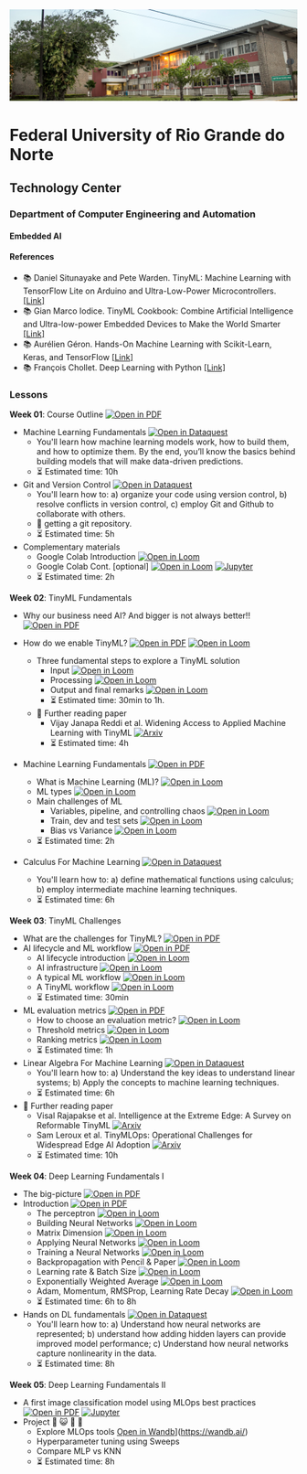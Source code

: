 
<center><img width="800" src="images/ct.jpeg"></center>

# Federal University of Rio Grande do Norte
## Technology Center
### Department of Computer Engineering and Automation 
#### Embedded AI

#### References

- :books: Daniel Situnayake and Pete Warden. TinyML: Machine Learning with TensorFlow Lite on Arduino and Ultra-Low-Power Microcontrollers. [[Link]](https://www.oreilly.com/library/view/tinyml/9781492052036/)
- :books: Gian Marco Iodice. TinyML Cookbook: Combine Artificial Intelligence and Ultra-low-power Embedded Devices to Make the World Smarter [[Link]](https://github.com/PacktPublishing/TinyML-Cookbook)
- :books: Aurélien Géron. Hands-On Machine Learning with Scikit-Learn, Keras, and TensorFlow [[Link]](https://www.oreilly.com/library/view/hands-on-machine-learning/9781492032632/)
- :books: François Chollet. Deep Learning with Python [[Link]](https://www.manning.com/books/deep-learning-with-python)


### Lessons

**Week 01**: Course Outline [![Open in PDF](https://img.shields.io/badge/-PDF-EC1C24?style=flat-square&logo=adobeacrobatreader)](https://github.com/ivanovitchm/embedded.ai/tree/main/lessons/week_01/course_outline.pdf)
- Machine Learning Fundamentals [![Open in Dataquest](https://img.shields.io/badge/link-dataquest-green)](https://www.dataquest.io/course/machine-learning-fundamentals/)
    - You'll learn how machine learning models work, how to build them, and how to optimize them. By the end, you’ll know the basics behind building models that will make data-driven predictions.
    - :hourglass_flowing_sand: Estimated time: 10h
- Git and Version Control [![Open in Dataquest](https://img.shields.io/badge/link-dataquest-green)](https://www.dataquest.io/course/git-and-vcs/)
    - You'll learn how to: a) organize your code using version control, b) resolve conflicts in version control, c) employ Git and Github to collaborate with others.
    - :facepunch: getting a git repository.
    - :hourglass_flowing_sand: Estimated time: 5h
- Complementary materials
    - Google Colab Introduction [![Open in Loom](https://img.shields.io/badge/-Video-83DA77?style=flat-square&logo=loom)](https://www.loom.com/share/8a4f0d34b3cb4d9ea04b6dcf0b3d1aca)
    - Google Colab Cont. [optional] [![Open in Loom](https://img.shields.io/badge/-Video-83DA77?style=flat-square&logo=loom)](https://www.loom.com/share/d96cb0af7d9c4416bfe8145c93248a11) [![Jupyter](https://img.shields.io/badge/-Notebook-191A1B?style=flat-square&logo=jupyter)](https://github.com/ivanovitchm/embedded.ai/blob/main/lessons/week_01/Python_Tutorial.ipynb)
    - :hourglass_flowing_sand: Estimated time: 2h

**Week 02**: TinyML Fundamentals
- Why our business need AI? And bigger is not always better!! [![Open in PDF](https://img.shields.io/badge/-PDF-EC1C24?style=flat-square&logo=adobeacrobatreader)](https://github.com/ivanovitchm/embedded.ai/blob/main/lessons/week_02/tinyml_fundamentals_part1.pdf)
- How do we enable TinyML? [![Open in PDF](https://img.shields.io/badge/-PDF-EC1C24?style=flat-square&logo=adobeacrobatreader)](https://github.com/ivanovitchm/embedded.ai/blob/main/lessons/week_02/tinyml_fundamentals_part2.pdf) [![Open in Loom](https://img.shields.io/badge/-Video-83DA77?style=flat-square&logo=loom)](https://www.loom.com/share/bcb21b8a709f442aa6069b39a2cd339a)
    - Three fundamental steps to explore a TinyML solution
        - Input [![Open in Loom](https://img.shields.io/badge/-Video-83DA77?style=flat-square&logo=loom)](https://www.loom.com/share/848bd54345ce4dc7bf7e4bc0ef8bddc5)
        - Processing [![Open in Loom](https://img.shields.io/badge/-Video-83DA77?style=flat-square&logo=loom)](https://www.loom.com/share/b7f0325996f4497ab66af34dfb01d61b)
        - Output and final remarks [![Open in Loom](https://img.shields.io/badge/-Video-83DA77?style=flat-square&logo=loom)](https://www.loom.com/share/9af1e841bdc6481fbbcbe06b26f27d68)
        - :hourglass_flowing_sand: Estimated time: 30min to 1h.
    - :page_facing_up: Further reading paper
        - Vijay Janapa Reddi et al. Widening Access to Applied Machine Learning with TinyML [![Arxiv](https://img.shields.io/badge/paper-arxiv-red)](https://arxiv.org/pdf/2106.04008.pdf)
        - :hourglass_flowing_sand: Estimated time: 4h


- Machine Learning Fundamentals  [![Open in PDF](https://img.shields.io/badge/-PDF-EC1C24?style=flat-square&logo=adobeacrobatreader)](https://github.com/ivanovitchm/embedded.ai/blob/main/lessons/week_02/ml_fundamentals.pdf)
    - What is Machine Learning (ML)? [![Open in Loom](https://img.shields.io/badge/-Video-83DA77?style=flat-square&logo=loom)](https://www.loom.com/share/098676fae4c2464788dd67ac1b419340)
    - ML types [![Open in Loom](https://img.shields.io/badge/-Video-83DA77?style=flat-square&logo=loom)](https://www.loom.com/share/4005e7ef95d4431db1bd266979a6789c)
    - Main challenges of ML
        - Variables, pipeline, and controlling chaos [![Open in Loom](https://img.shields.io/badge/-Video-83DA77?style=flat-square&logo=loom)](https://www.loom.com/share/f5456342c6b643799c1824362020fc5e)
        - Train, dev and test sets [![Open in Loom](https://img.shields.io/badge/-Video-83DA77?style=flat-square&logo=loom)](https://www.loom.com/share/954298d6f4c1433488239956b5d7007e)
        - Bias vs Variance [![Open in Loom](https://img.shields.io/badge/-Video-83DA77?style=flat-square&logo=loom)](https://www.loom.com/share/c496098013c84911a9ac353fec7e3131)
    - :hourglass_flowing_sand: Estimated time: 2h
- Calculus For Machine Learning [![Open in Dataquest](https://img.shields.io/badge/link-dataquest-green)](https://www.dataquest.io/course/calculus-for-machine-learning/)
    - You'll learn how to: a) define mathematical functions using calculus; b) employ intermediate machine learning techniques.
    - :hourglass_flowing_sand: Estimated time: 6h

**Week 03**: TinyML Challenges
- What are the challenges for TinyML? [![Open in PDF](https://img.shields.io/badge/-PDF-EC1C24?style=flat-square&logo=adobeacrobatreader)](https://github.com/ivanovitchm/embedded.ai/blob/main/lessons/week_03/TinyML%20Challenges.pdf)
- AI lifecycle and ML workflow [![Open in PDF](https://img.shields.io/badge/-PDF-EC1C24?style=flat-square&logo=adobeacrobatreader)](https://github.com/ivanovitchm/embedded.ai/blob/main/lessons/week_03/AI%20Lifecycle%20and%20ML%20Workflow.pdf)
    - AI lifecycle introduction [![Open in Loom](https://img.shields.io/badge/-Video-83DA77?style=flat-square&logo=loom)](https://www.loom.com/share/a07891c7734745c6bde4bce56986fbf5)
    - AI infrastructure [![Open in Loom](https://img.shields.io/badge/-Video-83DA77?style=flat-square&logo=loom)](https://www.loom.com/share/9119e306aa5f49dfab0414c0c673be27)
    - A typical ML workflow [![Open in Loom](https://img.shields.io/badge/-Video-83DA77?style=flat-square&logo=loom)](https://www.loom.com/share/f53740fb59ce4a029eac1e906f73d52d)
    - A TinyML workflow [![Open in Loom](https://img.shields.io/badge/-Video-83DA77?style=flat-square&logo=loom)](https://www.loom.com/share/2126d309b0554825b06488db997b16a1)
    - :hourglass_flowing_sand: Estimated time: 30min
- ML evaluation metrics [![Open in PDF](https://img.shields.io/badge/-PDF-EC1C24?style=flat-square&logo=adobeacrobatreader)](https://github.com/ivanovitchm/embedded.ai/blob/main/lessons/week_03/ML%20-%20Evaluation%20Metrics.pdf)
    - How to choose an evaluation metric? [![Open in Loom](https://img.shields.io/badge/-Video-83DA77?style=flat-square&logo=loom)](https://www.loom.com/share/3dd9bd6dcb844704ba9cd1e1b34932c3)
    - Threshold metrics [![Open in Loom](https://img.shields.io/badge/-Video-83DA77?style=flat-square&logo=loom)](https://www.loom.com/share/efc3248b6f8747a3ab86cd22cadde993)
    - Ranking metrics [![Open in Loom](https://img.shields.io/badge/-Video-83DA77?style=flat-square&logo=loom)](https://www.loom.com/share/1394db7fc27e4592af6f538c06cebbd1)
    - :hourglass_flowing_sand: Estimated time: 1h
- Linear Algebra For Machine Learning [![Open in Dataquest](https://img.shields.io/badge/link-dataquest-green)](https://www.dataquest.io/course/linear-algebra-for-machine-learning/)
    - You'll learn how to: a) Understand the key ideas to understand linear systems; b) Apply the concepts to machine learning techniques.
    - :hourglass_flowing_sand: Estimated time: 6h
- :page_facing_up: Further reading paper
    -  Visal Rajapakse et al. Intelligence at the Extreme Edge: A Survey on Reformable TinyML [![Arxiv](https://img.shields.io/badge/paper-arxiv-red)](https://arxiv.org/abs/2204.00827)
    - Sam Leroux et al. TinyMLOps: Operational Challenges for Widespread Edge AI Adoption [![Arxiv](https://img.shields.io/badge/paper-arxiv-red)](https://arxiv.org/abs/2203.10923)
    - :hourglass_flowing_sand: Estimated time: 10h

**Week 04**: Deep Learning Fundamentals I
- The big-picture [![Open in PDF](https://img.shields.io/badge/-PDF-EC1C24?style=flat-square&logo=adobeacrobatreader)](https://github.com/ivanovitchm/embedded.ai/blob/main/lessons/week_04/DL%20Fundamentals%20-%20Big%20Picture.pdf)
- Introduction [![Open in PDF](https://img.shields.io/badge/-PDF-EC1C24?style=flat-square&logo=adobeacrobatreader)](https://github.com/ivanovitchm/embedded.ai/blob/main/lessons/week_04/Deep%20Learning%20Fundamentals%20-%20Introduction.pdf)
    - The perceptron [![Open in Loom](https://img.shields.io/badge/-Video-83DA77?style=flat-square&logo=loom)](https://www.loom.com/share/8d0ed35c632a4f0e805c103376974ec6)
    - Building Neural Networks [![Open in Loom](https://img.shields.io/badge/-Video-83DA77?style=flat-square&logo=loom)](https://www.loom.com/share/4ed93e63f36f468dad163bde0ed4102c)
    - Matrix Dimension [![Open in Loom](https://img.shields.io/badge/-Video-83DA77?style=flat-square&logo=loom)](https://www.loom.com/share/ac46a8425264456ea91f9644df3d992a)
    - Applying Neural Networks [![Open in Loom](https://img.shields.io/badge/-Video-83DA77?style=flat-square&logo=loom)](https://www.loom.com/share/24f247d0c8a74a48b3e481985fd843bd)
    - Training a Neural Networks [![Open in Loom](https://img.shields.io/badge/-Video-83DA77?style=flat-square&logo=loom)](https://www.loom.com/share/c96bebdd16d9444e9c4adf23a4a93398)
    - Backpropagation with Pencil & Paper [![Open in Loom](https://img.shields.io/badge/-Video-83DA77?style=flat-square&logo=loom)](https://www.loom.com/share/3098f18d6fdc4a039d5e382357bebc82)
    - Learning rate & Batch Size [![Open in Loom](https://img.shields.io/badge/-Video-83DA77?style=flat-square&logo=loom)](https://www.loom.com/share/4271c1e07f294ec181a0b40b93f604b7)
    - Exponentially Weighted Average [![Open in Loom](https://img.shields.io/badge/-Video-83DA77?style=flat-square&logo=loom)](https://www.loom.com/share/eb2e3905d23742d98572d14120fb3f57)
    - Adam, Momentum, RMSProp, Learning Rate Decay [![Open in Loom](https://img.shields.io/badge/-Video-83DA77?style=flat-square&logo=loom)](https://www.loom.com/share/6b4b3a14b3044dfdbe76a5606bc8e513)
    - :hourglass_flowing_sand: Estimated time: 6h to 8h
- Hands on DL fundamentals [![Open in Dataquest](https://img.shields.io/badge/link-dataquest-green)](https://www.dataquest.io/course/deep-learning-fundamentals/)
    - You'll learn how to: a) Understand how neural networks are represented; b) understand how adding hidden layers can provide improved model performance; c) Understand how neural networks capture nonlinearity in the data.
    - :hourglass_flowing_sand: Estimated time: 8h

**Week 05**: Deep Learning Fundamentals II
- A first image classification model using MLOps best practices [![Open in PDF](https://img.shields.io/badge/-PDF-EC1C24?style=flat-square&logo=adobeacrobatreader)](https://github.com/ivanovitchm/embedded.ai/blob/main/lessons/week_05/Week%2005.pdf) [![Jupyter](https://img.shields.io/badge/-Notebook-191A1B?style=flat-square&logo=jupyter)](https://github.com/ivanovitchm/embedded.ai/tree/main/lessons/week_05/first_classifier)
- Project :star2: :smiley_cat: :dog: :panda_face:
    - Explore MLOps tools [Open in Wandb](https://img.shields.io/badge/w%26b-weights%20and%20biases-yellow)](https://wandb.ai/)
    - Hyperparameter tuning using Sweeps
    - Compare MLP vs KNN
    - :hourglass_flowing_sand: Estimated time: 8h
